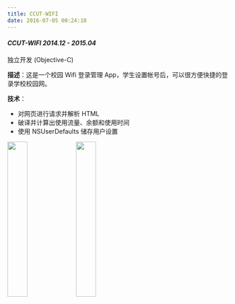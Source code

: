 ```yaml
---
title: CCUT-WIFI
date: 2016-07-05 00:24:18
---
```


#### *CCUT-WIFI 2014.12 - 2015.04*

独立开发 (Objective-C)

**描述**：这是一个校园 Wifi 登录管理 App，学生设置帐号后，可以很方便快捷的登录学校校园网。

**技术**：

- 对网页进行请求并解析 HTML
- 破译并计算出使用流量、余额和使用时间
- 使用 NSUserDefaults 储存用户设置

<div class="content-poster">
<img src="http://7xlykq.com1.z0.glb.clouddn.com/image%2F2016-07-05_11BCCB1516C7A2E62DEFD2710895E632.png-mark" width="30%"/>
<img src="http://7xlykq.com1.z0.glb.clouddn.com/image/2016-07-05_11BCCB1516C7A2E62DEFD2710895E632.png-mark" width="30%"/>
</div>